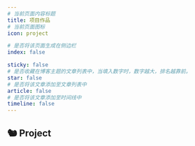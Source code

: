 ```yaml
---
# 当前页面内容标题
title: 项目作品
# 当前页面图标
icon: project

# 是否将该页面生成在侧边栏
index: false

sticky: false
# 是否收藏在博客主题的文章列表中，当填入数字时，数字越大，排名越靠前。
star: false
# 是否将该文章添加至文章列表中
article: false
# 是否将该文章添加至时间线中
timeline: false
---
```



## 🐿️ Project

<SiteInfo
  name="Wolai2Notion"
  desc="Wolai Convert To Notion"
  url="https://github.com/AruNi-01/wolai2notion"
  repo="https://github.com/AruNi-01/wolai2notion"
  logo="/img/project/wolai_logo.png"
  preview="/img/project/wolai2notion_preview.png"
/>


